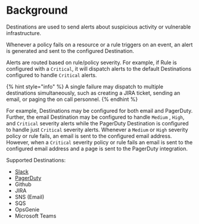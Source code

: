 # Background

Destinations are used to send alerts about suspicious activity or vulnerable infrastructure.

Whenever a policy fails on a resource or a rule triggers on an event, an alert is generated and sent to the configured Destination.

Alerts are routed based on rule/policy severity. For example, if Rule is configured with a `Critical`, it will dispatch alerts to the default Destinations configured to handle `Critical` alerts.

{% hint style="info" %}
A single failure may dispatch to multiple destinations simultaneously, such as creating a JIRA ticket, sending an email, or paging the on call personnel.
{% endhint %}

For example, Destinations may be configured for both email and PagerDuty. Further, the email Destination may be configured to handle `Medium` , `High`, and `Critical` severity alerts while the PagerDuty Destination is configured to handle just `Critical` severity alerts. Whenever a `Medium` or `High` severity policy or rule fails, an email is sent to the configured email address. However, when a `Critical` severity policy or rule fails an email is sent to the configured email address and a page is sent to the PagerDuty integration.

Supported Destinations:

- [Slack](https://slack.com/)
- [PagerDuty](https://www.pagerduty.com/)
- Github
- JIRA
- SNS (Email)
- SQS
- OpsGenie
- Microsoft Teams
